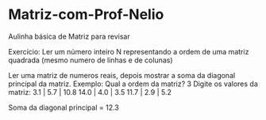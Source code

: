 # Matriz-com-Prof-Nelio
Aulinha básica de Matriz para revisar 

Exercício: Ler um número inteiro N representando a ordem de uma matriz quadrada (mesmo numero de linhas e de colunas)

Ler uma matriz de numeros reais, depois mostrar a soma da diagonal principal da matriz.
Exemplo: 
Qual a ordem da matriz? 3
Digite os valores da matriz:
3.1  |  5.7  |  10.8
14.0 |  4.0  | 3.5
11.7 |  2.9  | 5.2

Soma da diagonal principal = 12.3
